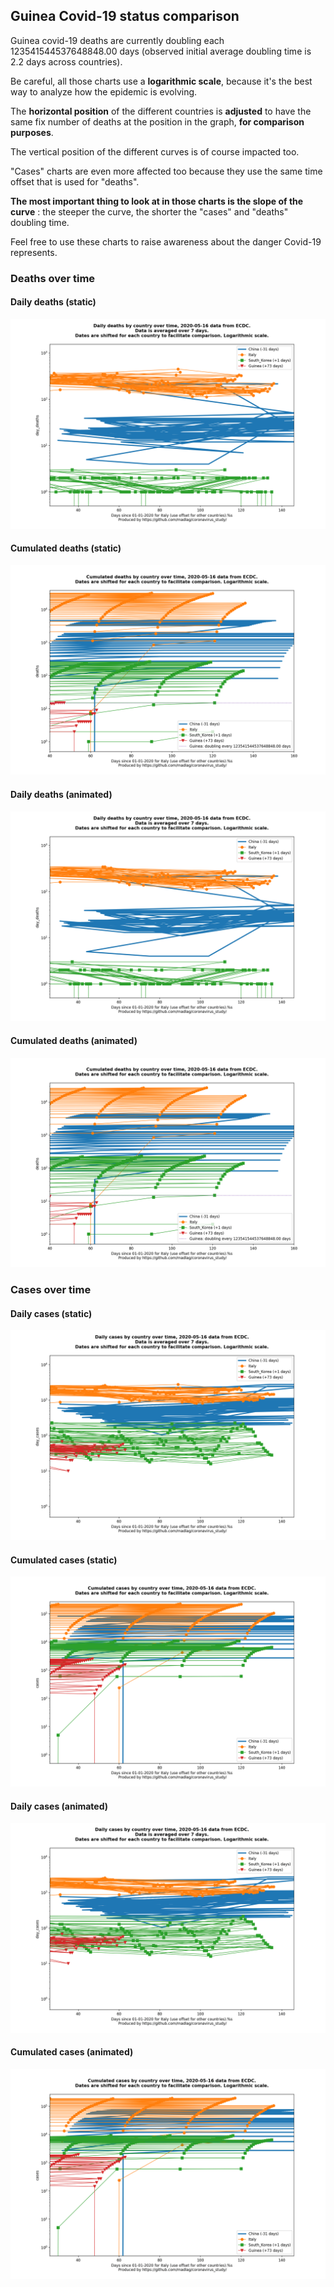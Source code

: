 ## Guinea Covid-19 status comparison 

Guinea covid-19 deaths are currently doubling each 123541544537648848.00 days (observed initial average doubling time is 2.2 days across countries).



Be careful, all those charts use a **logarithmic scale**, because it's the best way to analyze how the epidemic is evolving.
 
The **horizontal position** of the different countries is **adjusted** to have the same fix number of deaths at the position in the graph, **for comparison purposes**.

The vertical position of the different curves is of course impacted too.

"Cases" charts are even more affected too because they use the same time offset that is used for "deaths".

**The most important thing to look at in those charts is the slope of the curve** : the steeper the curve, the shorter the "cases" and "deaths" doubling time.

Feel free to use these charts to raise awareness about the danger Covid-19 represents. 


 
### Deaths over time
 
#### Daily deaths (static)
![Guinea covid-19 daily deaths static chart](https://raw.githubusercontent.com/madlag/coronavirus_study/master/notebooks/graphs/2020-05-16/countries/Guinea/2020-05-16_Guinea_day_deaths.png "Guinea covid-19 day_deaths static chart")   
 
#### Cumulated deaths (static)
![Guinea covid-19 cumulated deaths static chart](https://raw.githubusercontent.com/madlag/coronavirus_study/master/notebooks/graphs/2020-05-16/countries/Guinea/2020-05-16_Guinea_deaths.png "Guinea covid-19 deaths static chart")   
 
#### Daily deaths (animated)
![Guinea covid-19 daily deaths animated chart](https://raw.githubusercontent.com/madlag/coronavirus_study/master/notebooks/graphs/2020-05-16/countries/Guinea/2020-05-16_Guinea_day_deaths.gif "Guinea covid-19 day_deaths animated chart")   
 
#### Cumulated deaths (animated)
![Guinea covid-19 cumulated deaths animated chart](https://raw.githubusercontent.com/madlag/coronavirus_study/master/notebooks/graphs/2020-05-16/countries/Guinea/2020-05-16_Guinea_deaths.gif "Guinea covid-19 deaths animated chart")   

 
### Cases over time
 
#### Daily cases (static)
![Guinea covid-19 daily cases static chart](https://raw.githubusercontent.com/madlag/coronavirus_study/master/notebooks/graphs/2020-05-16/countries/Guinea/2020-05-16_Guinea_day_cases.png "Guinea covid-19 day_cases static chart")   
 
#### Cumulated cases (static)
![Guinea covid-19 cumulated cases static chart](https://raw.githubusercontent.com/madlag/coronavirus_study/master/notebooks/graphs/2020-05-16/countries/Guinea/2020-05-16_Guinea_cases.png "Guinea covid-19 cases static chart")   
 
#### Daily cases (animated)
![Guinea covid-19 daily cases animated chart](https://raw.githubusercontent.com/madlag/coronavirus_study/master/notebooks/graphs/2020-05-16/countries/Guinea/2020-05-16_Guinea_day_cases.gif "Guinea covid-19 day_cases animated chart")   
 
#### Cumulated cases (animated)
![Guinea covid-19 cumulated cases animated chart](https://raw.githubusercontent.com/madlag/coronavirus_study/master/notebooks/graphs/2020-05-16/countries/Guinea/2020-05-16_Guinea_cases.gif "Guinea covid-19 cases animated chart")   

